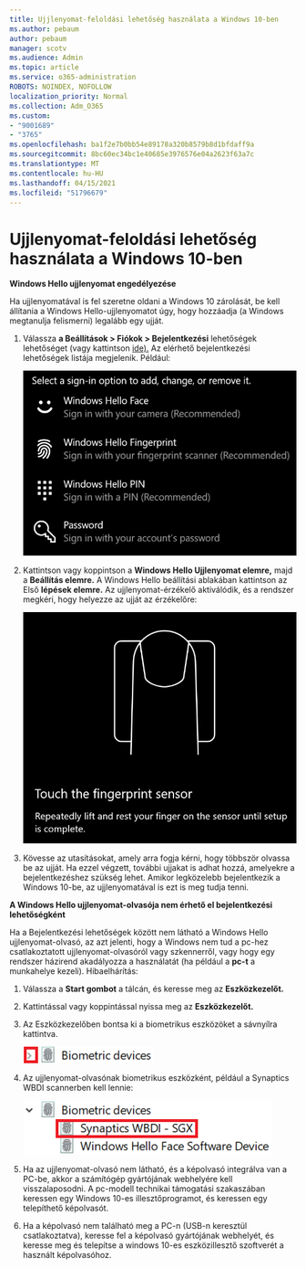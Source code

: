 ```yaml
---
title: Ujjlenyomat-feloldási lehetőség használata a Windows 10-ben
ms.author: pebaum
author: pebaum
manager: scotv
ms.audience: Admin
ms.topic: article
ms.service: o365-administration
ROBOTS: NOINDEX, NOFOLLOW
localization_priority: Normal
ms.collection: Adm_O365
ms.custom:
- "9001689"
- "3765"
ms.openlocfilehash: ba1f2e7b0bb54e89178a320b8579b8d1bfdaff9a
ms.sourcegitcommit: 8bc60ec34bc1e40685e3976576e04a2623f63a7c
ms.translationtype: MT
ms.contentlocale: hu-HU
ms.lasthandoff: 04/15/2021
ms.locfileid: "51796679"
---
```

# <a name="use-fingerprint-unlock-option-in-windows-10"></a>Ujjlenyomat-feloldási lehetőség használata a Windows 10-ben

**Windows Hello ujjlenyomat engedélyezése**

Ha ujjlenyomatával is fel szeretne oldani a Windows 10 zárolását, be kell állítania a Windows Hello-ujjlenyomatot úgy, hogy hozzáadja (a Windows megtanulja felismerni) legalább egy ujját. 

1. Válassza **a Beállítások > Fiókok > Bejelentkezési** lehetőségek lehetőséget (vagy kattintson [ide).](ms-settings:signinoptions?activationSource=GetHelp) Az elérhető bejelentkezési lehetőségek listája megjelenik. Például:

    ![Bejelentkezési lehetőségek.](media/sign-in-options.png)

2. Kattintson vagy koppintson a **Windows Hello Ujjlenyomat elemre,** majd a **Beállítás elemre.** A Windows Hello beállítási ablakában kattintson az Első **lépések elemre.** Az ujjlenyomat-érzékelő aktiválódik, és a rendszer megkéri, hogy helyezze az ujját az érzékelőre:

   ![Ujjlenyomat-érzékelő.](media/fingerprint-sensor.png)

3. Kövesse az utasításokat, amely arra fogja kérni, hogy többször olvassa be az ujját. Ha ezzel végzett, további ujjakat is adhat hozzá, amelyekre a bejelentkezéshez szükség lehet. Amikor legközelebb bejelentkezik a Windows 10-be, az ujjlenyomatával is ezt is meg tudja tenni.

**A Windows Hello ujjlenyomat-olvasója nem érhető el bejelentkezési lehetőségként**

Ha a Bejelentkezési lehetőségek között nem látható a Windows Hello ujjlenyomat-olvasó, az azt jelenti, hogy a Windows nem tud a pc-hez csatlakoztatott ujjlenyomat-olvasóról vagy szkennerről, vagy hogy egy rendszer házirend akadályozza a használatát (ha például a **pc-t** a munkahelye kezeli). Hibaelhárítás: 

1. Válassza a **Start gombot** a tálcán, és keresse meg az **Eszközkezelőt.**

2. Kattintással vagy koppintással nyissa meg az **Eszközkezelőt.**

3. Az Eszközkezelőben bontsa ki a biometrikus eszközöket a sávnyílra kattintva.

   ![Biometrikus eszközök.](media/biometric-devices.png)

4. Az ujjlenyomat-olvasónak biometrikus eszközként, például a Synaptics WBDI scannerben kell lennie:

   ![Biometrikus eszközök.](media/biometric-devices-expanded.png)

5. Ha az ujjlenyomat-olvasó nem látható, és a képolvasó integrálva van a PC-be, akkor a számítógép gyártójának webhelyére kell visszalaposodni. A pc-modell technikai támogatási szakaszában keressen egy Windows 10-es illesztőprogramot, és keressen egy telepíthető képolvasót.

6. Ha a képolvasó nem található meg a PC-n (USB-n keresztül csatlakoztatva), keresse fel a képolvasó gyártójának webhelyét, és keresse meg és telepítse a windows 10-es eszközillesztő szoftverét a használt képolvasóhoz.
